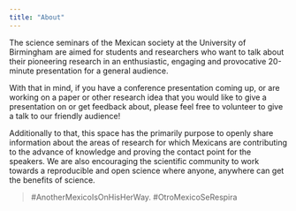```yaml
---
title: "About"
---
```


The science seminars of the Mexican society at the University of Birmingham 
are aimed for students and researchers who want to talk about their 
pioneering research in an enthusiastic, engaging and provocative 20-minute
presentation for a general audience.

With that in mind, if you have a conference presentation coming up, or are
working on a paper or other research idea that you would like to give a
presentation on or get feedback about, please feel free to volunteer to
give a talk to our friendly audience!

Additionally to that, this space has the primarily purpose to openly share 
information about the areas of research for which Mexicans are contributing 
to the advance of knowledge and proving the contact point for the speakers.
We are also encouraging the scientific community to work towards a 
reproducible and open science where anyone, anywhere can get the benefits 
of science.

> #AnotherMexicoIsOnHisHerWay. #OtroMexicoSeRespira
